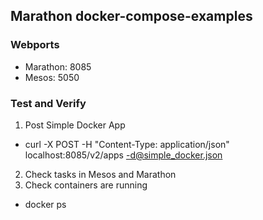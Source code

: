 ## Marathon docker-compose-examples
### Webports
- Marathon: 8085
- Mesos: 5050
### Test and Verify
1. Post Simple Docker App
  * curl -X POST -H "Content-Type: application/json" localhost:8085/v2/apps -d@simple_docker.json
2. Check tasks in Mesos and Marathon
3. Check containers are running
  * docker ps
